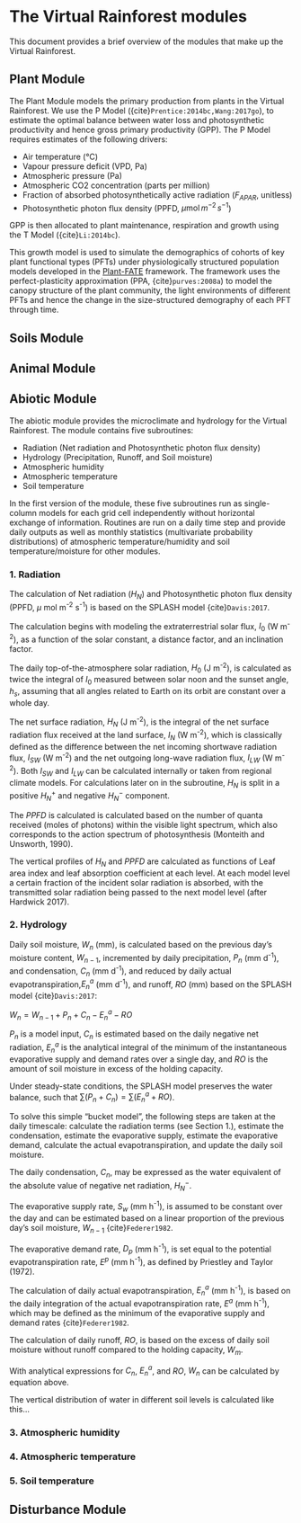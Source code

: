 # The Virtual Rainforest modules

This document provides a brief overview of the modules that make up the Virtual Rainforest.


## Plant Module

The Plant Module models the primary production from plants in the Virtual
Rainforest. We use the P Model ({cite}`Prentice:2014bc,Wang:2017go`), to
estimate the optimal balance between water loss and photosynthetic productivity
and hence gross primary productivity (GPP). The P Model requires estimates of
the following drivers:

* Air temperature (°C)
* Vapour pressure deficit (VPD, Pa)
* Atmospheric pressure (Pa)
* Atmospheric CO2 concentration (parts per million)
* Fraction of absorbed photosynthetically active radiation ($F_{APAR}$,
  unitless)
* Photosynthetic photon flux density (PPFD, $\mu \text{mol}\, m^{-2}\, s^{-1}$)

GPP is then allocated to plant maintenance, respiration and growth using the T
Model ({cite}`Li:2014bc`). 

This growth model is used to simulate the demographics of cohorts of key
plant functional types (PFTs) under physiologically structured population models
developed in the [Plant-FATE](https://jaideep777.github.io/libpspm/) framework.
The framework uses the perfect-plasticity approximation (PPA,
{cite}`purves:2008a`) to model the canopy structure of the plant community, the
light environments of different PFTs and hence the change in the size-structured
demography of each PFT through time.

## Soils Module

## Animal Module

## Abiotic Module
The abiotic module provides the microclimate and hydrology for the Virtual Rainforest. The module contains five subroutines:
- Radiation (Net radiation and Photosynthetic photon flux density)
- Hydrology (Precipitation, Runoff, and Soil moisture)
- Atmospheric humidity
- Atmospheric temperature
- Soil temperature

In the first version of the module, these five subroutines run as single-column models for each grid cell independently without horizontal exchange of information. Routines are run on a daily time step and provide daily outputs as well as monthly statistics (multivariate probability distributions) of atmospheric temperature/humidity and soil temperature/moisture for other modules.

### 1. Radiation
The calculation of Net radiation ($H_{N}$) and Photosynthetic photon flux density (PPFD, $\mu$ mol m<sup>-2</sup> s<sup>-1</sup>) is based on the SPLASH model {cite}`Davis:2017`. 

The calculation begins with modeling the extraterrestrial solar flux, $I_0$ (W m<sup>-2</sup>), as a function of the solar constant, a distance factor, and an inclination factor. 

The daily top-of-the-atmosphere solar radiation, $H_0$ (J m<sup>-2</sup>), is calculated as twice the integral of $I_0$ measured between solar noon and the sunset angle, $h_s$, assuming that all angles related to Earth on its orbit are constant over a whole day.

The net surface radiation, $H_N$ (J m<sup>-2</sup>), is the integral of the net surface radiation flux received at the land surface, $I_N$ (W m<sup>-2</sup>), which is classically defined as the difference between the net incoming shortwave radiation flux, $I_{SW}$ (W m<sup>-2</sup>) and the net outgoing long-wave radiation flux, $I_{LW}$ (W m<sup>-2</sup>). Both $I_{SW}$ and $I_{LW}$ can be calculated internally or taken from regional climate models. For calculations later on in the subroutine, $H_N$ is split in a positive $H_N^+$ and negative $H_N^-$ component.

The $PPFD$ is calculated is calculated based on the number of quanta received (moles of photons) within the visible light spectrum, which also corresponds to the action spectrum of photosynthesis (Monteith and Unsworth, 1990).

The vertical profiles of $H_N$ and $PPFD$ are calculated as functions of Leaf area index and leaf absorption coefficient at each level. At each model level a certain fraction of the incident solar radiation is absorbed, with the transmitted solar radiation being passed to the next model level (after Hardwick 2017).

### 2. Hydrology
Daily soil moisture, $W_n$ (mm), is calculated based on the previous day’s moisture content, $W_{n−1}$, incremented by daily precipitation, $P_n$ (mm d<sup>-1</sup>), and condensation, $C_n$ (mm d<sup>-1</sup>), and reduced by daily actual evapotranspiration,$E^a_n$ (mm d<sup>-1</sup>), and runoff, $RO$ (mm) based on the SPLASH model {cite}`Davis:2017`:

$W_n = W_{n−1} + P_n + C_n − E^a_n − RO$

$P_n$ is a model input, $C_n$ is estimated based on the daily negative net radiation, $E^a_n$ is the analytical integral of the
minimum of the instantaneous evaporative supply and demand rates over a single day, and $RO$ is the amount of soil moisture in excess of the holding capacity.

Under steady-state conditions, the SPLASH model preserves the water balance, such that $\sum (P_n + C_n) = \sum (E^a_n + RO)$.

To solve this simple “bucket model”, the following steps are taken at the daily timescale: calculate
the radiation terms (see Section 1.), estimate the condensation, estimate the evaporative supply, estimate the evaporative demand, calculate the actual evapotranspiration, and update the daily soil moisture.

The daily condensation, $C_n$, may be expressed as the water equivalent of the absolute value of negative net radiation, $H_N^-$.

The evaporative supply rate, $S_w$ (mm h<sup>-1</sup>), is assumed to be constant over the day and can be estimated based on a linear
proportion of the previous day’s soil moisture, $W_{n−1}$ {cite}`Federer1982`.

The evaporative demand rate, $D_p$ (mm h<sup>-1</sup>), is set equal to the potential evapotranspiration rate, $E^p$ (mm h<sup>-1</sup>), as defined by Priestley and Taylor (1972).

The calculation of daily actual evapotranspiration, $E^a_n$ (mm h<sup>-1</sup>), is based on the daily integration of the actual evapotranspiration rate, $E^a$ (mm h<sup>-1</sup>), which may be defined as the minimum of the evaporative supply and demand rates
{cite}`Federer1982`.

The calculation of daily runoff, $RO$, is based on the excess of daily soil moisture without runoff compared to the holding capacity, $W_m$.

With analytical expressions for $C_n$, $E^a_n$, and $RO$, $W_n$ can be calculated by equation above.

The vertical distribution of water in different soil levels is calculated like this...

### 3. Atmospheric humidity


### 4. Atmospheric temperature


### 5. Soil temperature




## Disturbance Module
